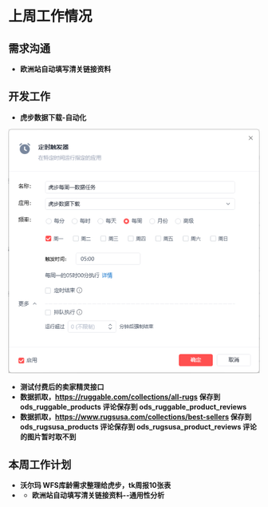# 上周工作情况
## **需求沟通**
- **欧洲站自动填写清关链接资料**

## **开发工作**
- **虎步数据下载-自动化**

<img src="https://github.com/judokin/rpa_tools/blob/main/weekly_report/img/screenshot-20250804-104927.png" alt="图片alt" width="600" />

- **测试付费后的卖家精灵接口**
- **数据抓取，https://ruggable.com/collections/all-rugs 保存到ods_ruggable_products 评论保存到 ods_ruggable_product_reviews**
- **数据抓取，https://www.rugsusa.com/collections/best-sellers  保存到ods_rugsusa_products 评论保存到 ods_rugsusa_product_reviews  评论的图片暂时取不到** 


## **本周工作计划**

- **沃尔玛 WFS库龄需求整理给虎步，tk周报10张表**
- - **欧洲站自动填写清关链接资料--通用性分析** 
